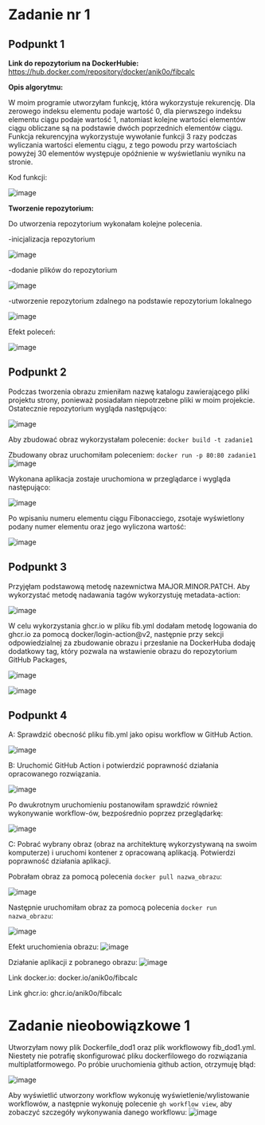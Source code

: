 # Zadanie nr 1


## Podpunkt 1

**Link do repozytorium na DockerHubie:**
https://hub.docker.com/repository/docker/anik0o/fibcalc


**Opis algorytmu:**

W moim programie utworzyłam funkcję, która wykorzystuje rekurencję.
Dla zerowego indeksu elementu podaje wartość 0, dla pierwszego indeksu elementu ciągu podaje wartość 1, natomiast kolejne wartości elementów ciągu obliczane są na podstawie dwóch poprzednich elementów ciągu. Funkcja rekurencyjna wykorzystuje wywołanie funkcji 3 razy podczas wyliczania wartości elementu ciągu, z tego powodu przy wartościach powyżej 30 elementów występuje opóźnienie w wyświetlaniu wyniku na stronie.

Kod funkcji:

![image](https://user-images.githubusercontent.com/94603034/210007729-60c3eae4-d35e-4069-84db-3bab97738ada.png)



**Tworzenie repozytorium:**

Do utworzenia repozytorium wykonałam kolejne polecenia.

-inicjalizacja repozytorium

![image](https://user-images.githubusercontent.com/94603034/210011307-157fc144-2238-4434-88d2-2ac8c9ecdd8f.png)

-dodanie plików do repozytorium

![image](https://user-images.githubusercontent.com/94603034/210011347-c573a9b4-bf87-4697-aaf0-10cecab62ed0.png)

-utworzenie repozytorium zdalnego na podstawie repozytorium lokalnego

![image](https://user-images.githubusercontent.com/94603034/210011375-a9f23391-ded8-4b2c-83aa-1d9a0dad75df.png)

Efekt poleceń:

![image](https://user-images.githubusercontent.com/94603034/210011414-37e3c9b8-89a5-4b22-82c9-50bc8fd19741.png)


## Podpunkt 2

Podczas tworzenia obrazu zmieniłam nazwę katalogu zawierającego pliki projektu strony, ponieważ posiadałam niepotrzebne pliki w moim projekcie. Ostatecznie repozytorium wygląda następująco:

![image](https://user-images.githubusercontent.com/94603034/210013327-7ff1cf52-bd69-452b-b75a-e34c40e4aaf0.png)


Aby zbudować obraz wykorzystałam polecenie:
`docker build -t zadanie1`

Zbudowany obraz uruchomiłam poleceniem:
`docker run -p 80:80 zadanie1`
![image](https://user-images.githubusercontent.com/94603034/210011242-9448afa4-efd1-430d-84ea-654bf01838bd.png)


Wykonana aplikacja zostaje uruchomiona w przeglądarce i wygląda następująco:

![image](https://user-images.githubusercontent.com/94603034/210013042-825abe46-6d7b-434e-aebb-16a0e815a0de.png)

Po wpisaniu numeru elementu ciągu Fibonacciego, zsotaje wyświetlony podany numer elementu oraz jego wyliczona wartość:

![image](https://user-images.githubusercontent.com/94603034/210012986-40c5bc55-4059-4d5e-a880-2601e3a5c9cb.png)



## Podpunkt 3


Przyjęłam podstawową metodę nazewnictwa MAJOR.MINOR.PATCH.
Aby wykorzystać metodę nadawania tagów wykorzystuję metadata-action:

![image](https://user-images.githubusercontent.com/94603034/210010944-f9c1ac1f-09cd-441a-bfe1-0ea7aef886a5.png)


W celu wykorzystania ghcr.io w pliku fib.yml dodałam metodę logowania do ghcr.io za pomocą  docker/login-action@v2, następnie przy sekcji odpowiedzialnej za zbudowanie obrazu i przesłanie na DockerHuba dodaję dodatkowy tag, który pozwala na wstawienie obrazu do repozytorium GitHub Packages, 

![image](https://user-images.githubusercontent.com/94603034/210011764-5ccc3d50-1a68-42ad-9cbd-ecd1e25b061e.png)

![image](https://user-images.githubusercontent.com/94603034/210011785-e142b9ae-4475-40d9-b5bb-a8222b20aa8a.png)


## Podpunkt 4

A: Sprawdzić obecność pliku fib.yml jako opisu workflow w GitHub Action.

![image](https://user-images.githubusercontent.com/94603034/210002222-5cfed545-e8c6-4041-a291-c2bf8ca6026e.png)

B: Uruchomić GitHub Action i potwierdzić poprawność działania opracowanego
rozwiązania.

![image](https://user-images.githubusercontent.com/94603034/210003700-1cf5a377-5d11-4a31-bc5a-34ec0d8df8f7.png)

Po dwukrotnym uruchomieniu postanowiłam sprawdzić również wykonywanie workflow-ów, bezpośrednio poprzez przeglądarkę:

![image](https://user-images.githubusercontent.com/94603034/210003995-e0b8f23c-c08b-4d41-b134-3a82f501e609.png)

C: Pobrać wybrany obraz (obraz na architekturę wykorzystywaną na swoim
komputerze) i uruchomi kontener z opracowaną aplikacją. Potwierdzi poprawność
działania aplikacji. 

Pobrałam obraz za pomocą polecenia `docker pull nazwa_obrazu`:

![image](https://user-images.githubusercontent.com/94603034/210004838-ed4e3932-f90e-4bdc-9617-25f79a78dda6.png)

Następnie uruchomiłam obraz za pomocą polecenia `docker run nazwa_obrazu`:

![image](https://user-images.githubusercontent.com/94603034/210005181-28235534-a990-47be-8d16-76a80893bda4.png)


Efekt uruchomienia obrazu:
![image](https://user-images.githubusercontent.com/94603034/210005004-f071bcfd-d4ee-424e-afcf-f17e279a6845.png)

Działanie aplikacji z pobranego obrazu:
![image](https://user-images.githubusercontent.com/94603034/210005099-3ac73d37-a287-4a48-8beb-c5e4b32c31f2.png)

Link docker.io:
docker.io/anik0o/fibcalc

Link ghcr.io:
ghcr.io/anik0o/fibcalc

# Zadanie nieobowiązkowe 1 #

Utworzyłam nowy plik Dockerfile_dod1 oraz plik workflowowy fib_dod1.yml. 
Niestety nie potrafię skonfigurować pliku dockerfilowego do rozwiązania multiplatformowego.
Po próbie uruchomienia github action, otrzymuję błąd:

![image](https://user-images.githubusercontent.com/94603034/210019544-1fb3f0c3-b06d-416b-ac4e-9fa35f21c196.png)

Aby wyświetlić utworzony workflow wykonuję wyświetlenie/wylistowanie workflowów, a następnie wykonuję polecenie `gh workflow view`, aby zobaczyć szczegóły wykonywania danego workflowu:
![image](https://user-images.githubusercontent.com/94603034/210071011-4a42b308-6ef9-4f50-a280-274cf7260117.png)
